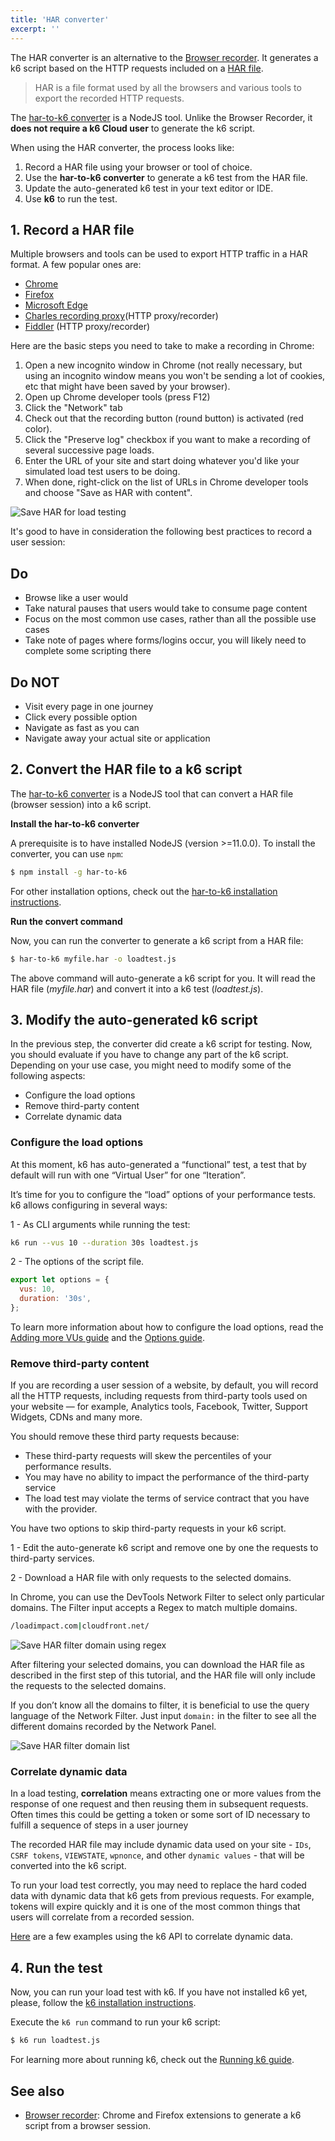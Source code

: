```yaml
---
title: 'HAR converter'
excerpt: ''
---
```



The HAR converter is an alternative to the [Browser recorder](/test-authoring/recording-a-session/browser-recorder). It generates a k6 script based on the HTTP requests included on a [HAR file](<https://en.wikipedia.org/wiki/HAR_(file_format)>).

> HAR is a file format used by all the browsers and various tools to export the recorded HTTP requests.

The [har-to-k6 converter](https://github.com/loadimpact/har-to-k6) is a NodeJS tool. Unlike the Browser Recorder, it **does not require a k6 Cloud user** to generate the k6 script.

When using the HAR converter, the process looks like:

1. Record a HAR file using your browser or tool of choice.
2. Use the **har-to-k6 converter** to generate a k6 test from the HAR file.
3. Update the auto-generated k6 test in your text editor or IDE.
4. Use **k6** to run the test.

## 1. Record a HAR file

Multiple browsers and tools can be used to export HTTP traffic in a HAR format. A few popular ones are:

- [Chrome](https://www.google.com/chrome/)
- [Firefox](https://www.mozilla.org/en-US/firefox/)
- [Microsoft Edge](https://www.microsoft.com/en-us/windows/microsoft-edge)
- [Charles recording proxy](http://www.charlesproxy.com/)(HTTP proxy/recorder)
- [Fiddler](http://www.telerik.com/fiddler) (HTTP proxy/recorder)

Here are the basic steps you need to take to make a recording in Chrome:

1. Open a new incognito window in Chrome (not really necessary, but using an incognito window means you won't be sending a lot of cookies, etc that might have been saved by your browser).
2. Open up Chrome developer tools (press F12)
3. Click the "Network" tab
4. Check out that the recording button (round button) is activated (red color).
5. Click the "Preserve log" checkbox if you want to make a recording of several successive page loads.
6. Enter the URL of your site and start doing whatever you'd like your simulated load test users to be doing.
7. When done, right-click on the list of URLs in Chrome developer tools and choose "Save as HAR with content".

![Save HAR for load testing](./images/session_recorder_save_as_har.png)

It's good to have in consideration the following best practices to record a user session:

## Do

- Browse like a user would
- Take natural pauses that users would take to consume page content
- Focus on the most common use cases, rather than all the possible use cases
- Take note of pages where forms/logins occur, you will likely need to complete some scripting there

## Do NOT

- Visit every page in one journey
- Click every possible option
- Navigate as fast as you can
- Navigate away your actual site or application

## 2. Convert the HAR file to a k6 script

The [har-to-k6 converter](https://github.com/loadimpact/har-to-k6) is a NodeJS tool that can convert a HAR file (browser session) into a k6 script.

**Install the har-to-k6 converter**

A prerequisite is to have installed NodeJS (version >=11.0.0). To install the converter, you can use `npm`:

```bash
$ npm install -g har-to-k6
```

For other installation options, check out the [har-to-k6 installation instructions](https://github.com/loadimpact/har-to-k6#installation).

**Run the convert command**

Now, you can run the converter to generate a k6 script from a HAR file:

```bash
$ har-to-k6 myfile.har -o loadtest.js
```

The above command will auto-generate a k6 script for you. It will read the HAR file (_myfile.har_) and convert it into a k6 test (_loadtest.js_).

## 3. Modify the auto-generated k6 script

In the previous step, the converter did create a k6 script for testing. Now, you should evaluate if you have to change any part of the k6 script. Depending on your use case, you might need to modify some of the following aspects:

- Configure the load options
- Remove third-party content
- Correlate dynamic data

### Configure the load options

At this moment, k6 has auto-generated a “functional” test, a test that by default will run with one “Virtual User” for one “Iteration”.

It’s time for you to configure the “load” options of your performance tests. k6 allows configuring in several ways:

1 - As CLI arguments while running the test:

```bash
k6 run --vus 10 --duration 30s loadtest.js
```

2 - The options of the script file.

```javascript
export let options = {
  vus: 10,
  duration: '30s',
};
```

To learn more information about how to configure the load options, read the [Adding more VUs guide](/getting-started/running-k6#adding-more-vus) and the [Options guide](/using-k6/options).

### Remove third-party content

If you are recording a user session of a website, by default, you will record all the HTTP requests, including requests from third-party tools used on your website — for example, Analytics tools, Facebook, Twitter, Support Widgets, CDNs and many more.

You should remove these third party requests because:

- These third-party requests will skew the percentiles of your performance results.
- You may have no ability to impact the performance of the third-party service
- The load test may violate the terms of service contract that you have with the provider.

You have two options to skip third-party requests in your k6 script.

1 - Edit the auto-generate k6 script and remove one by one the requests to third-party services.

2 - Download a HAR file with only requests to the selected domains.

In Chrome, you can use the DevTools Network Filter to select only particular domains. The Filter input accepts a Regex to match multiple domains.

```bash
/loadimpact.com|cloudfront.net/
```

![Save HAR filter domain using regex](./images/session_recorder_filter_domain.png)

After filtering your selected domains, you can download the HAR file as described in the first step of this tutorial, and the HAR file will only include the requests to the selected domains.

If you don’t know all the domains to filter, it is beneficial to use the query language of the Network Filter. Just input `domain:` in the filter to see all the different domains recorded by the Network Panel.

![Save HAR filter domain list](./images/session_recorder_filter_domain_list.png)

### Correlate dynamic data

In a load testing, **correlation** means extracting one or more values from the response of one request and then reusing them in subsequent requests. Often times this could be getting a token or some sort of ID necessary to fulfill a sequence of steps in a user journey

The recorded HAR file may include dynamic data used on your site - `IDs`, `CSRF tokens`, `VIEWSTATE`, `wpnonce`, and other `dynamic values` - that will be converted into the k6 script.

To run your load test correctly, you may need to replace the hard coded data with dynamic data that k6 gets from previous requests. For example, tokens will expire quickly and it is one of the most common things that users will correlate from a recorded session.

[Here](/examples/correlation-and-dynamic-data) are a few examples using the k6 API to correlate dynamic data.

## 4. Run the test

Now, you can run your load test with k6. If you have not installed k6 yet, please, follow the [k6 installation instructions](/getting-started/installation).

Execute the `k6 run` command to run your k6 script:

```bash
$ k6 run loadtest.js
```

For learning more about running k6, check out the [Running k6 guide](/getting-started/running-k6).

## See also

- [Browser recorder](/test-authoring/recording-a-session/browser-recorder): Chrome and Firefox extensions to generate a k6 script from a browser session.